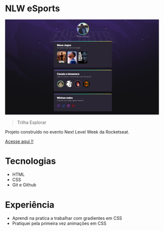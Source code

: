 # NLW eSports

![preview](./.github/preview.png)

>Trilha Explorar

Projeto construído no evento Next Level Week da Rocketseat.

[Acesse aqui !!](https://kelvynphilipe.github.io/NLW-esports/)

# Tecnologias

- HTML
- CSS
- Git e Github

# Experiência

- Aprendi na pratica a trabalhar com gradientes em CSS
- Pratiquei pela primeira vez animações em CSS